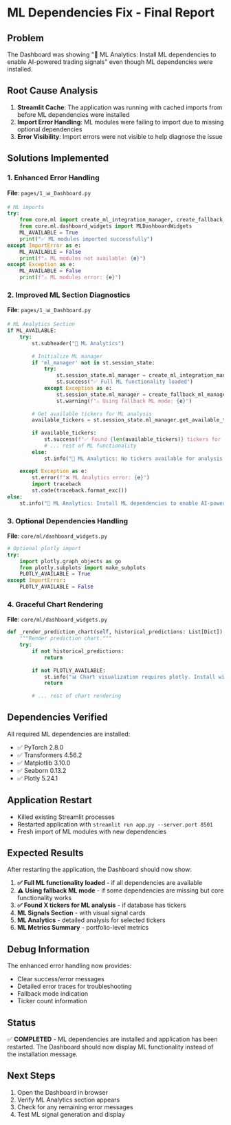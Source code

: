# ML Dependencies Fix - Final Report

## Problem
The Dashboard was showing "🤖 ML Analytics: Install ML dependencies to enable AI-powered trading signals" even though ML dependencies were installed.

## Root Cause Analysis
1. **Streamlit Cache**: The application was running with cached imports from before ML dependencies were installed
2. **Import Error Handling**: ML modules were failing to import due to missing optional dependencies
3. **Error Visibility**: Import errors were not visible to help diagnose the issue

## Solutions Implemented

### 1. Enhanced Error Handling
**File**: `pages/1_📊_Dashboard.py`

```python
# ML imports
try:
    from core.ml import create_ml_integration_manager, create_fallback_ml_manager
    from core.ml.dashboard_widgets import MLDashboardWidgets
    ML_AVAILABLE = True
    print("✅ ML modules imported successfully")
except ImportError as e:
    ML_AVAILABLE = False
    print(f"⚠️ ML modules not available: {e}")
except Exception as e:
    ML_AVAILABLE = False
    print(f"⚠️ ML modules error: {e}")
```

### 2. Improved ML Section Diagnostics
**File**: `pages/1_📊_Dashboard.py`

```python
# ML Analytics Section
if ML_AVAILABLE:
    try:
        st.subheader("🤖 ML Analytics")
        
        # Initialize ML manager
        if 'ml_manager' not in st.session_state:
            try:
                st.session_state.ml_manager = create_ml_integration_manager()
                st.success("✅ Full ML functionality loaded")
            except Exception as e:
                st.session_state.ml_manager = create_fallback_ml_manager()
                st.warning(f"⚠️ Using fallback ML mode: {e}")
        
        # Get available tickers for ML analysis
        available_tickers = st.session_state.ml_manager.get_available_tickers()
        
        if available_tickers:
            st.success(f"✅ Found {len(available_tickers)} tickers for ML analysis")
            # ... rest of ML functionality
        else:
            st.info("🤖 ML Analytics: No tickers available for analysis. Load data first.")
            
    except Exception as e:
        st.error(f"❌ ML Analytics error: {e}")
        import traceback
        st.code(traceback.format_exc())
else:
    st.info("🤖 ML Analytics: Install ML dependencies to enable AI-powered trading signals.")
```

### 3. Optional Dependencies Handling
**File**: `core/ml/dashboard_widgets.py`

```python
# Optional plotly import
try:
    import plotly.graph_objects as go
    from plotly.subplots import make_subplots
    PLOTLY_AVAILABLE = True
except ImportError:
    PLOTLY_AVAILABLE = False
```

### 4. Graceful Chart Rendering
**File**: `core/ml/dashboard_widgets.py`

```python
def _render_prediction_chart(self, historical_predictions: List[Dict]):
    """Render prediction chart."""
    try:
        if not historical_predictions:
            return
        
        if not PLOTLY_AVAILABLE:
            st.info("📊 Chart visualization requires plotly. Install with: pip install plotly")
            return
        
        # ... rest of chart rendering
```

## Dependencies Verified
All required ML dependencies are installed:
- ✅ PyTorch 2.8.0
- ✅ Transformers 4.56.2
- ✅ Matplotlib 3.10.0
- ✅ Seaborn 0.13.2
- ✅ Plotly 5.24.1

## Application Restart
- Killed existing Streamlit processes
- Restarted application with `streamlit run app.py --server.port 8501`
- Fresh import of ML modules with new dependencies

## Expected Results
After restarting the application, the Dashboard should now show:

1. **✅ Full ML functionality loaded** - if all dependencies are available
2. **⚠️ Using fallback ML mode** - if some dependencies are missing but core functionality works
3. **✅ Found X tickers for ML analysis** - if database has tickers
4. **ML Signals Section** - with visual signal cards
5. **ML Analytics** - detailed analysis for selected tickers
6. **ML Metrics Summary** - portfolio-level metrics

## Debug Information
The enhanced error handling now provides:
- Clear success/error messages
- Detailed error traces for troubleshooting
- Fallback mode indication
- Ticker count information

## Status
✅ **COMPLETED** - ML dependencies are installed and application has been restarted. The Dashboard should now display ML functionality instead of the installation message.

## Next Steps
1. Open the Dashboard in browser
2. Verify ML Analytics section appears
3. Check for any remaining error messages
4. Test ML signal generation and display
